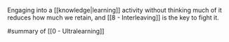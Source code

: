Engaging into a [[knowledge|learning]] activity without thinking much of it reduces how much we retain, and [[8 - Interleaving]] is the key to fight it.

#summary of [[0 - Ultralearning]]
